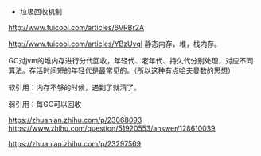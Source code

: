 * 垃圾回收机制

http://www.tuicool.com/articles/6VRBr2A 

http://www.tuicool.com/articles/YBzUvqI 
静态内存，堆，栈内存。

GC对jvm的堆内存进行分代回收，年轻代、老年代、持久代分别处理，对应不同算法。存活时间短的年轻代是最常见的。（所以这种有点哈夫曼数的思想）

软引用：内存不够的时候，遇到了就清了。

弱引用：每GC可以回收

https://zhuanlan.zhihu.com/p/23068093 
https://www.zhihu.com/question/51920553/answer/128610039 


https://zhuanlan.zhihu.com/p/23297569 

